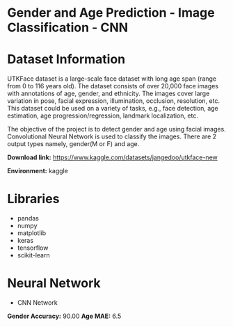 # Gender and Age Prediction - Image Classification - CNN



# Dataset Information

UTKFace dataset is a large-scale face dataset with long age span (range from 0 to 116 years old). The dataset consists of over 20,000 face images with annotations of age, gender, and ethnicity. The images cover large variation in pose, facial expression, illumination, occlusion, resolution, etc. This dataset could be used on a variety of tasks, e.g., face detection, age estimation, age progression/regression, landmark localization, etc.

The objective of the project is to detect gender and age using facial images. Convolutional Neural Network is used to classify the images. There are 2 output types namely, gender(M or F) and age.

**Download link:** https://www.kaggle.com/datasets/jangedoo/utkface-new

**Environment:** kaggle

# Libraries

- pandas
- numpy
- matplotlib
- keras
- tensorflow
- scikit-learn

# Neural Network

- CNN Network
  
**Gender Accuracy:** 90.00
**Age MAE:** 6.5
